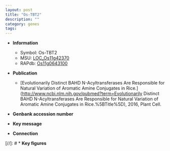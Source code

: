 ```yaml
---
layout: post
title: "Os-TBT2"
description: ""
category: genes
tags: 
---
```


* **Information**  
    + Symbol: Os-TBT2  
    + MSU: [LOC_Os11g42370](http://rice.uga.edu/cgi-bin/ORF_infopage.cgi?orf=LOC_Os11g42370)  
    + RAPdb: [Os11g0643100](http://rapdb.dna.affrc.go.jp/viewer/gbrowse_details/irgsp1?name=Os11g0643100)  

* **Publication**  
    + [Evolutionarily Distinct BAHD N-Acyltransferases Are Responsible for Natural Variation of Aromatic Amine Conjugates in Rice.](http://www.ncbi.nlm.nih.gov/pubmed?term=Evolutionarily Distinct BAHD N-Acyltransferases Are Responsible for Natural Variation of Aromatic Amine Conjugates in Rice.%5BTitle%5D), 2016, Plant Cell.

* **Genbank accession number**  

* **Key message**  

* **Connection**  

[//]: # * **Key figures**  


